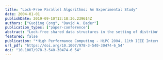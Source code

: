 ```yaml
---
title: "Lock-Free Parallel Algorithms: An Experimental Study"
date: 2004-01-01
publishDate: 2019-09-10T12:18:36.239614Z
authors: ["Guojing Cong", "David A. Bader"]
publication_types: ["paper-conference"]
abstract: "Lock-free shared data structures in the setting of distributed computing have received a fair amount of attention. Major motivations of lock-free data structures include increasing fault tolerance of a (possibly heterogeneous) system and alleviating the problems associated with critical sections such as priority inversion and deadlock. For parallel computers with tightly-coupled processors and shared memory, these issues are no longer major concerns. While many of the results are applicable especially when the model used is shared memory multiprocessors, no prior studies have considered improving the performance of a parallel implementation by way of lock-free programming. As a matter of fact, often times in practice lock-free data structures in a distributed setting do not perform as well as those that use locks. As the data structures and algorithms for parallel computing are often drastically different from those in distributed computing, it is possible that lock-free programs perform better. In this paper we compare the similarity and difference of lock-free programming in both distributed and parallel computing environments and explore the possibility of adapting lock-free programming to parallel computing to improve performance. Lock-free programming also provides a new way of simulating PRAM and asynchronous PRAM algorithms on current parallel machines."
featured: false
publication: "*High Performance Computing - HiPC 2004, 11th IEEE International Conference, Bangalore, India, December 19-22, 2004, Proceedings*"
url_pdf: "https://doi.org/10.1007/978-3-540-30474-6_54"
doi: "10.1007/978-3-540-30474-6_54"
---
```


